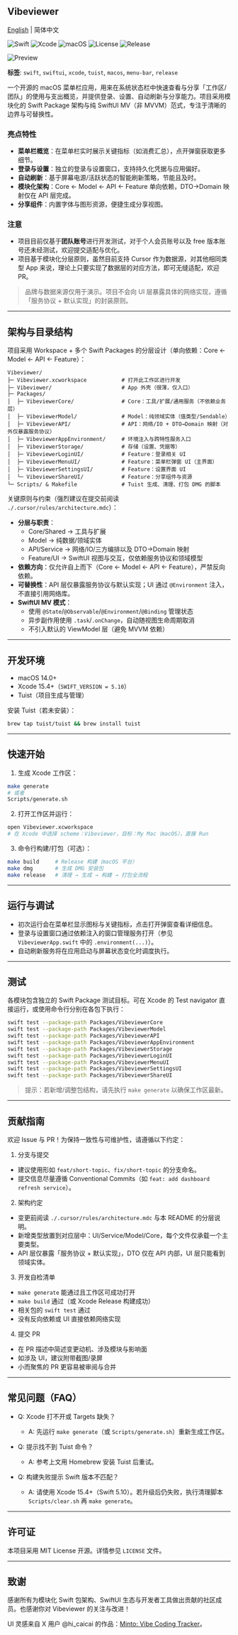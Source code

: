## Vibeviewer

[English](README.md) | 简体中文

![Swift](https://img.shields.io/badge/Swift-5.10-orange?logo=swift)
![Xcode](https://img.shields.io/badge/Xcode-15.4%2B-blue?logo=xcode)
![macOS](https://img.shields.io/badge/macOS-14%2B-black?logo=apple)
![License](https://img.shields.io/badge/License-MIT-green)
![Release](https://img.shields.io/badge/Release-DMG-purple)

![Preview](Images/image.png)

**标签**: `swift`, `swiftui`, `xcode`, `tuist`, `macos`, `menu-bar`, `release`

一个开源的 macOS 菜单栏应用，用来在系统状态栏中快速查看与分享「工作区/团队」的使用与支出概览，并提供登录、设置、自动刷新与分享能力。项目采用模块化的 Swift Package 架构与纯 SwiftUI MV（非 MVVM）范式，专注于清晰的边界与可替换性。

### 亮点特性
- **菜单栏概览**：在菜单栏实时展示关键指标（如消费汇总），点开弹窗获取更多细节。
- **登录与设置**：独立的登录与设置窗口，支持持久化凭据与应用偏好。
- **自动刷新**：基于屏幕电源/活跃状态的智能刷新策略，节能且及时。
- **模块化架构**：Core ← Model ← API ← Feature 单向依赖，DTO→Domain 映射仅在 API 层完成。
- **分享组件**：内置字体与图形资源，便捷生成分享视图。

### 注意
- 项目目前仅基于**团队账号**进行开发测试，对于个人会员账号以及 free 版本账号还未经测试，欢迎提交适配与优化。
- 项目基于模块化分层原则，虽然目前支持 Cursor 作为数据源，对其他相同类型 App 来说，理论上只要实现了数据层的对应方法，即可无缝适配，欢迎 PR。

> 品牌与数据来源仅用于演示。项目不会向 UI 层暴露具体的网络实现，遵循「服务协议 + 默认实现」的封装原则。

---

## 架构与目录结构

项目采用 Workspace + 多个 Swift Packages 的分层设计（单向依赖：Core ← Model ← API ← Feature）：

```
Vibeviewer/
├─ Vibeviewer.xcworkspace           # 打开此工作区进行开发
├─ Vibeviewer/                      # App 外壳（很薄，仅入口）
├─ Packages/
│  ├─ VibeviewerCore/               # Core：工具/扩展/通用服务（不依赖业务层）
│  ├─ VibeviewerModel/              # Model：纯领域实体（值类型/Sendable）
│  ├─ VibeviewerAPI/                # API：网络/IO + DTO→Domain 映射（对外仅暴露服务协议）
│  ├─ VibeviewerAppEnvironment/     # 环境注入与跨特性服务入口
│  ├─ VibeviewerStorage/            # 存储（设置、凭据等）
│  ├─ VibeviewerLoginUI/            # Feature：登录相关 UI
│  ├─ VibeviewerMenuUI/             # Feature：菜单栏弹窗 UI（主界面）
│  ├─ VibeviewerSettingsUI/         # Feature：设置界面 UI
│  └─ VibeviewerShareUI/            # Feature：分享组件与资源
└─ Scripts/ & Makefile              # Tuist 生成、清理、打包 DMG 的脚本
```

关键原则与约束（强烈建议在提交前阅读 `./.cursor/rules/architecture.mdc`）：
- **分层与职责**：
  - Core/Shared → 工具与扩展
  - Model → 纯数据/领域实体
  - API/Service → 网络/IO/三方编排以及 DTO→Domain 映射
  - Feature/UI → SwiftUI 视图与交互，仅依赖服务协议和领域模型
- **依赖方向**：仅允许自上而下（Core ← Model ← API ← Feature），严禁反向依赖。
- **可替换性**：API 层仅暴露服务协议与默认实现；UI 通过 `@Environment` 注入，不直接引用网络库。
- **SwiftUI MV 模式**：
  - 使用 `@State`/`@Observable`/`@Environment`/`@Binding` 管理状态
  - 异步副作用使用 `.task`/`.onChange`，自动随视图生命周期取消
  - 不引入默认的 ViewModel 层（避免 MVVM 依赖）

---

## 开发环境

- macOS 14.0+
- Xcode 15.4+（`SWIFT_VERSION = 5.10`）
- Tuist（项目生成与管理）

安装 Tuist（若未安装）：

```bash
brew tap tuist/tuist && brew install tuist
```

---

## 快速开始

1) 生成 Xcode 工作区：

```bash
make generate
# 或者
Scripts/generate.sh
```

2) 打开工作区并运行：

```bash
open Vibeviewer.xcworkspace
# 在 Xcode 中选择 scheme：Vibeviewer，目标：My Mac（macOS），直接 Run
```

3) 命令行构建/打包（可选）：

```bash
make build     # Release 构建（macOS 平台）
make dmg       # 生成 DMG 安装包
make release   # 清理 → 生成 → 构建 → 打包全流程
```

---

## 运行与调试

- 初次运行会在菜单栏显示图标与关键指标，点击打开弹窗查看详细信息。
- 登录与设置窗口通过依赖注入的窗口管理服务打开（参见 `VibeviewerApp.swift` 中的 `.environment(...)`）。
- 自动刷新服务将在应用启动与屏幕状态变化时调度执行。

---

## 测试

各模块包含独立的 Swift Package 测试目标。可在 Xcode 的 Test navigator 直接运行，或使用命令行分别在各包下执行：

```bash
swift test --package-path Packages/VibeviewerCore
swift test --package-path Packages/VibeviewerModel
swift test --package-path Packages/VibeviewerAPI
swift test --package-path Packages/VibeviewerAppEnvironment
swift test --package-path Packages/VibeviewerStorage
swift test --package-path Packages/VibeviewerLoginUI
swift test --package-path Packages/VibeviewerMenuUI
swift test --package-path Packages/VibeviewerSettingsUI
swift test --package-path Packages/VibeviewerShareUI
```

> 提示：若新增/调整包结构，请先执行 `make generate` 以确保工作区最新。

---

## 贡献指南

欢迎 Issue 与 PR！为保持一致性与可维护性，请遵循以下约定：

1) 分支与提交
- 建议使用形如 `feat/short-topic`、`fix/short-topic` 的分支命名。
- 提交信息尽量遵循 Conventional Commits（如 `feat: add dashboard refresh service`）。

2) 架构约定
- 变更前阅读 `./.cursor/rules/architecture.mdc` 与本 README 的分层说明。
- 新增类型放置到对应层中：UI/Service/Model/Core，每个文件仅承载一个主要类型。
- API 层仅暴露「服务协议 + 默认实现」，DTO 仅在 API 内部，UI 层只能看到领域实体。

3) 开发自检清单
- `make generate` 能通过且工作区可成功打开
- `make build` 通过（或 Xcode Release 构建成功）
- 相关包的 `swift test` 通过
- 没有反向依赖或 UI 直接依赖网络实现

4) 提交 PR
- 在 PR 描述中简述变更动机、涉及模块与影响面
- 如涉及 UI，建议附带截图/录屏
- 小而聚焦的 PR 更容易被审阅与合并

---

## 常见问题（FAQ）

- Q: Xcode 打不开或 Targets 缺失？
  - A: 先运行 `make generate`（或 `Scripts/generate.sh`）重新生成工作区。

- Q: 提示找不到 Tuist 命令？
  - A: 参考上文用 Homebrew 安装 Tuist 后重试。

- Q: 构建失败提示 Swift 版本不匹配？
  - A: 请使用 Xcode 15.4+（Swift 5.10）。若升级后仍失败，执行清理脚本 `Scripts/clear.sh` 再 `make generate`。

---

## 许可证

本项目采用 MIT License 开源。详情参见 `LICENSE` 文件。

---

## 致谢

感谢所有为模块化 Swift 包架构、SwiftUI 生态与开发者工具做出贡献的社区成员。也感谢你对 Vibeviewer 的关注与改进！

UI 灵感来自 X 用户 @hi_caicai 的作品：[Minto: Vibe Coding Tracker](https://apps.apple.com/ca/app/minto-vibe-coding-tracker/id6749605275?mt=12)。


